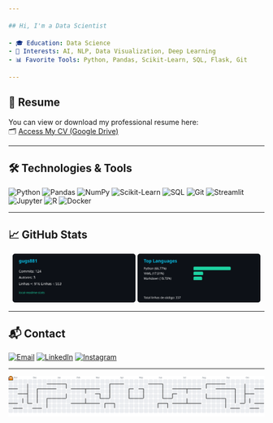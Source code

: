 ```yaml
---

## Hi, I'm a Data Scientist

- 🎓 Education: Data Science  
- 🧠 Interests: AI, NLP, Data Visualization, Deep Learning  
- 📊 Favorite Tools: Python, Pandas, Scikit-Learn, SQL, Flask, Git  

---
```


## 📄 Resume

You can view or download my professional resume here:  
🗂️ [Access My CV (Google Drive)](https://drive.google.com/drive/folders/1kJGXrEcp2YmMt3WnTjVRxzTUgXJrzvdi?usp=sharing)

---

## 🛠️ Technologies & Tools

![Python](https://img.shields.io/badge/-Python-3776AB?style=flat-square&logo=python&logoColor=white)
![Pandas](https://img.shields.io/badge/-Pandas-150458?style=flat-square&logo=pandas)
![NumPy](https://img.shields.io/badge/-NumPy-013243?style=flat-square&logo=numpy)
![Scikit-Learn](https://img.shields.io/badge/-Scikit--Learn-F7931E?style=flat-square&logo=scikit-learn&logoColor=white)
![SQL](https://img.shields.io/badge/-SQL-4479A1?style=flat-square&logo=mysql&logoColor=white)
![Git](https://img.shields.io/badge/-Git-F05032?style=flat-square&logo=git&logoColor=white)
![Streamlit](https://img.shields.io/badge/-Streamlit-FF4B4B?style=flat-square&logo=streamlit&logoColor=white)
![Jupyter](https://img.shields.io/badge/-Jupyter-F37626?style=flat-square&logo=jupyter&logoColor=white)
![R](https://img.shields.io/badge/-R-276DC3?style=flat-square&logo=r&logoColor=white)
![Docker](https://img.shields.io/badge/-Docker-2496ED?style=flat-square&logo=docker&logoColor=white)

---

## 📈 GitHub Stats
<div align="center">
  <img width="48%" src="./cards/stats.svg" alt="Gustavo Ferreira Local Stats" />
  <img width="48%" src="./cards/top-langs.svg" alt="Top Languages (Local)" />
</div>




---

## 📬 Contact

[![Email](https://img.shields.io/badge/-Email-D14836?style=flat-square&logo=gmail&logoColor=white)](https://mail.google.com/mail/?view=cm&fs=1&to=gustavodovaleferreira@gmail.com)
[![LinkedIn](https://img.shields.io/badge/-LinkedIn-0077B5?style=flat-square&logo=linkedin&logoColor=white)](https://www.linkedin.com/in/gustavo-do-vale-ferreira/)
[![Instagram](https://img.shields.io/badge/-Instagram-E4405F?style=flat-square&logo=instagram&logoColor=white)](https://www.instagram.com/gustavo_ferreiraz/)

---

<picture>
  <source media="(prefers-color-scheme: dark)" srcset="https://raw.githubusercontent.com/gugs881/gugs881/output/pacman-contribution-graph-dark.svg">
  <source media="(prefers-color-scheme: light)" srcset="https://raw.githubusercontent.com/gugs881/gugs881/output/pacman-contribution-graph.svg">
  <img alt="pacman contribution graph" src="https://raw.githubusercontent.com/gugs881/gugs881/output/pacman-contribution-graph.svg">
</picture>

